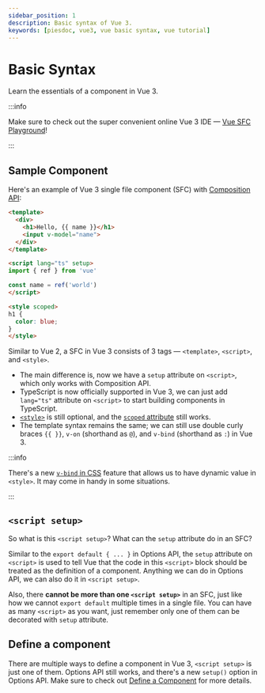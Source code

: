 ```yaml
---
sidebar_position: 1
description: Basic syntax of Vue 3.
keywords: [piesdoc, vue3, vue basic syntax, vue tutorial]
---
```


# Basic Syntax

Learn the essentials of a component in Vue 3.

:::info

Make sure to check out the super convenient online Vue 3 IDE — [Vue SFC Playground](https://sfc.vuejs.org/)!

:::

## Sample Component

Here's an example of Vue 3 single file component (SFC) with [Composition API](https://vuejs.org/guide/introduction.html#composition-api):

```html showLineNumbers
<template>
  <div>
    <h1>Hello, {{ name }}</h1>
    <input v-model="name">
  </div>
</template>

<script lang="ts" setup>
import { ref } from 'vue'

const name = ref('world')
</script>

<style scoped>
h1 {
  color: blue;
}
</style>
```

Similar to Vue 2, a SFC in Vue 3 consists of 3 tags — `<template>`, `<script>`, and `<style>`.

- The main difference is, now we have a `setup` attribute on `<script>`, which only works with Composition API.
- TypeScript is now officially supported in Vue 3, we can just add `lang="ts"` attribute on `<script>` to start building components in TypeScript.
- [`<style>`](https://vuejs.org/api/sfc-spec.html#style) is still optional, and the [`scoped` attribute](https://vue-loader.vuejs.org/guide/scoped-css.html#scoped-css) still works.
- The template syntax remains the same; we can still use double curly braces `{{ }}`, `v-on` (shorthand as `@`), and `v-bind` (shorthand as `:`) in Vue 3.

:::info

There's a new [`v-bind` in CSS](https://vuejs.org/api/sfc-css-features.html#v-bind-in-css) feature that allows us to have dynamic value in `<style>`. It may come in handy in some situations.

:::

## `<script setup>`

So what is this `<script setup>`? What can the `setup` attribute do in an SFC?

Similar to the `export default { ... }` in Options API, the `setup` attribute on `<script>` is used to tell Vue that the code in this `<script>` block should be treated as the definition of a component. Anything we can do in Options API, we can also do it in `<script setup>`.

Also, there **cannot be more than one `<script setup>`** in an SFC, just like how we cannot `export default` multiple times in a single file. You can have as many `<script>` as you want, just remember only one of them can be decorated with `setup` attribute.

## Define a component

There are multiple ways to define a component in Vue 3, `<script setup>` is just one of them. Options API still works, and there's a new `setup()` option in Options API. Make sure to check out [Define a Component](./define-a-component) for more details.